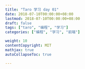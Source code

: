```yaml
---
title: "Taro 学习 day 01"
date: 2018-07-10T00:00:00+08:00
lastmod: 2018-07-10T00:00:00+08:00
draft: false
tags: ["taro", "编程", "学习"]
categories: ["编程", "学习", "前端"]

weight: 10
contentCopyright: MIT
mathjax: true
autoCollapseToc: true

---
```

